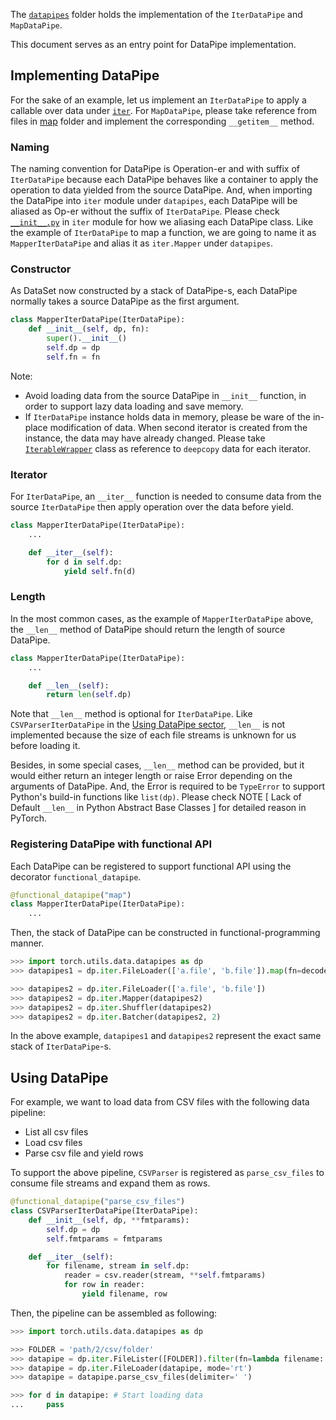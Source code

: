 The [`datapipes`](https://github.com/pytorch/pytorch/tree/master/torch/utils/data/datapipes) folder holds the implementation of the `IterDataPipe` and `MapDataPipe`.

This document serves as an entry point for DataPipe implementation.

## Implementing DataPipe
For the sake of an example, let us implement an `IterDataPipe` to apply a callable over data under [`iter`](https://github.com/pytorch/pytorch/tree/master/torch/utils/data/datapipes/iter).
For `MapDataPipe`, please take reference from files in [map](https://github.com/pytorch/pytorch/tree/master/torch/utils/data/datapipes/map) folder and implement the corresponding `__getitem__` method.

### Naming
The naming convention for DataPipe is Operation-er and with suffix of `IterDataPipe` because each DataPipe behaves like a container to apply the operation to data yielded from the source DataPipe.
And, when importing the DataPipe into `iter` module under `datapipes`, each DataPipe will be aliased as Op-er without the suffix of `IterDataPipe`.
Please check [`__init__.py`](https://github.com/pytorch/pytorch/blob/master/torch/utils/data/datapipes/iter/__init__.py) in `iter` module for how we aliasing each DataPipe class.
Like the example of `IterDataPipe` to map a function, we are going to name it as `MapperIterDataPipe` and alias it as `iter.Mapper` under `datapipes`.

### Constructor
As DataSet now constructed by a stack of DataPipe-s, each DataPipe normally takes a source DataPipe as the first argument.
```py
class MapperIterDataPipe(IterDataPipe):
    def __init__(self, dp, fn):
        super().__init__()
        self.dp = dp
        self.fn = fn
```
Note:
- Avoid loading data from the source DataPipe in `__init__` function, in order to support lazy data loading and save memory.
- If `IterDataPipe` instance holds data in memory, please be ware of the in-place modification of data. When second iterator is created from the instance, the data may have already changed. Please take [`IterableWrapper`](https://github.com/pytorch/pytorch/blob/master/torch/utils/data/datapipes/iter/utils.py) class as reference to `deepcopy` data for each iterator.

### Iterator
For `IterDataPipe`, an `__iter__` function is needed to consume data from the source `IterDataPipe` then apply operation over the data before yield.
```py
class MapperIterDataPipe(IterDataPipe):
    ...

    def __iter__(self):
        for d in self.dp:
            yield self.fn(d)
```

### Length
In the most common cases, as the example of `MapperIterDataPipe` above, the `__len__` method of DataPipe should return the length of source DataPipe.
```py
class MapperIterDataPipe(IterDataPipe):
    ...

    def __len__(self):
        return len(self.dp)
```
Note that `__len__` method is optional for `IterDataPipe`.
Like `CSVParserIterDataPipe` in the [Using DataPipe sector](#using-datapipe), `__len__` is not implemented because the size of each file streams is unknown for us before loading it.

Besides, in some special cases, `__len__` method can be provided, but it would either return an integer length or raise Error depending on the arguments of DataPipe.
And, the Error is required to be `TypeError` to support Python's build-in functions like `list(dp)`.
Please check NOTE [ Lack of Default `__len__` in Python Abstract Base Classes ] for detailed reason in PyTorch.

### Registering DataPipe with functional API
Each DataPipe can be registered to support functional API using the decorator `functional_datapipe`.
```py
@functional_datapipe("map")
class MapperIterDataPipe(IterDataPipe):
    ...
```
Then, the stack of DataPipe can be constructed in functional-programming manner.
```py
>>> import torch.utils.data.datapipes as dp
>>> datapipes1 = dp.iter.FileLoader(['a.file', 'b.file']).map(fn=decoder).shuffle().batch(2)

>>> datapipes2 = dp.iter.FileLoader(['a.file', 'b.file'])
>>> datapipes2 = dp.iter.Mapper(datapipes2)
>>> datapipes2 = dp.iter.Shuffler(datapipes2)
>>> datapipes2 = dp.iter.Batcher(datapipes2, 2)
```
In the above example, `datapipes1` and `datapipes2` represent the exact same stack of `IterDataPipe`-s.

## Using DataPipe
For example, we want to load data from CSV files with the following data pipeline:
- List all csv files
- Load csv files
- Parse csv file and yield rows

To support the above pipeline, `CSVParser` is registered as `parse_csv_files` to consume file streams and expand them as rows.
```py
@functional_datapipe("parse_csv_files")
class CSVParserIterDataPipe(IterDataPipe):
    def __init__(self, dp, **fmtparams):
        self.dp = dp
        self.fmtparams = fmtparams

    def __iter__(self):
        for filename, stream in self.dp:
            reader = csv.reader(stream, **self.fmtparams)
            for row in reader:
                yield filename, row
```
Then, the pipeline can be assembled as following:
```py
>>> import torch.utils.data.datapipes as dp

>>> FOLDER = 'path/2/csv/folder'
>>> datapipe = dp.iter.FileLister([FOLDER]).filter(fn=lambda filename: filename.endswith('.csv'))
>>> datapipe = dp.iter.FileLoader(datapipe, mode='rt')
>>> datapipe = datapipe.parse_csv_files(delimiter=' ')

>>> for d in datapipe: # Start loading data
...     pass
```
